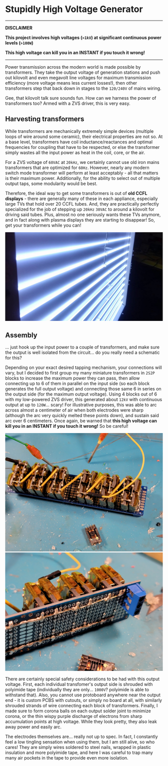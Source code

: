 # Stupidly High Voltage Generator

****
**DISCLAIMER**

**This project involves high voltages (`>1kV`) at significant continuous power levels (`>100W`)**

**This high voltage can kill you in an INSTANT if you touch it wrong!**
****

Power transmission across the modern world is made possible by transformers. They take the output voltage of generation stations and push out kilovolt and even megavolt line voltages for maximum transmission efficiency (more voltage means less current losses!), then other transformers step that back down in stages to the `120/240V` of mains wiring.

Gee, that kilovolt talk sure sounds fun. How can we harness the power of transformers too? Armed with a ZVS driver, this is very easy.

## Harvesting transformers

While transformers are mechanically extremely simple devices (multiple loops of wire around some ceramic), their electrical properties are not so. At a base level, transformers have coil inductance/reactances and optimal frequencies for coupling that have to be respected, or else the transformer simply wastes all the input power as heat in the coil, core, or the air.

For a ZVS voltage of `60VAC` at `20kHz`, we certainly cannot use old iron mains transformers that are optimized for `60Hz`. However, nearly any modern switch mode transformer will perform at least acceptably - all that matters is their maximum power. Additionally, for the ability to select out of multiple output taps, some modularity would be best.

Therefore, the ideal way to get some transformers is out of **old CCFL displays** - there are generally many of these in each appliance, especially large TVs that hold over 20 CCFL tubes. And, they are practically perfectly specialized for the job of stepping up `20kHz` `30VAC` to around a kilovolt for driving said tubes. Plus, almost no one seriously wants these TVs anymore, and in fact along with plasma displays they are starting to disappear! So, get your transformers while you can!

![ccfl backlights](assets/ccfl-backlight.jpg)

## Assembly

... just hook up the input power to a couple of transformers, and make sure the output is well isolated from the circuit... do you really need a schematic for this?

Depending on your exact desired tapping mechanism, your connections will vary, but I decided to first group my many miniature transformers in `2S2P` blocks to increase the maximum power they can pass, then allow connecting up to 6 of them in parallel on the input side (so each block generates the full output voltage) and connecting those same 6 in series on the output side (for the maximum output voltage). Using 4 blocks out of 6 with my low-powered ZVS driver, this generated about `12kV` with continuous output at up to `120W`... scary! For illustrative purposes, this was able to arc across almost a centimeter of air when both electrodes were sharp (although the arc very quickly melted these points down), and sustain said arc over 6 centimeters. Once again, be warned that **this high voltage can kill you in an INSTANT if you touch it wrong!** So be careful!

![top](assets/top.jpg)
![bottom](assets/bottom.jpg)

There are certainly special safety considerations to be had with this output voltage. First, each individual transfomer's output side is shrouded with polyimide tape (individually they are only... `1000V`? polyimide is able to withstand that). Also, you cannot use protoboard anywhere near the output end - it is custom PCBS with cutouts, or simply no board at all, with similarly shrouded strands of wire connecting each block of transformers. Finally, I made sure to form corona balls on each output solder joint to minimize corona, or the thin wispy purple discharge of electrons from sharp accumulation points at high voltage. While they look pretty, they also leak away power and easily arc.

The electrodes themselves are... really not up to spec. In fact, I constantly feel a low tingling sensation when using them, but I am still alive, so who cares! They are simply wires soldered to steel nails, wrapped in plastic insulation and more polyimide tape, and here I was careful to trap many many air pockets in the tape to provide even more isolation.

